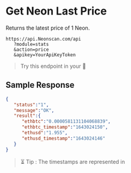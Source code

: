 # Get Neon Last Price
Returns the latest price of 1 Neon.

```
https://api.Neonscan.com/api
   ?module=stats
   &action=price
   &apikey=YourApiKeyToken
```

> Try this endpoint in your 🔗
​
## Sample Response

```json
{
   "status":"1",
   "message":"OK",
   "result":{
      "ethbtc":"0.0000581131104068839",
      "ethbtc_timestamp":"1643024150",
      "ethusd":"1.955",
      "ethusd_timestamp":"1643024146"
   }
}
```

> ​⏳ Tip : The timestamps are represented in 